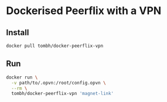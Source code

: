 # Dockerised Peerflix with a VPN

## Install
`docker pull tombh/docker-peerflix-vpn`

## Run
```bash
docker run \
  -v path/to/.opvn:/root/config.opvn \
  --rm \
  tombh/docker-peerflix-vpn 'magnet-link'
```
